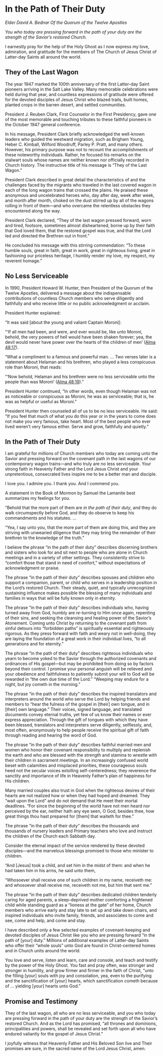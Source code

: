# In the Path of Their Duty

*Elder David A. Bednar Of the Quorum of the Twelve Apostles*

*You who today are pressing forward in the path of your duty are the strength of the Savior’s restored Church.*

<div class="body-block">

I earnestly pray for the help of the Holy Ghost as I now express my love, admiration, and gratitude for the members of The Church of Jesus Christ of Latter-day Saints all around the world.

<div class="section">

<div>

## They of the Last Wagon

</div>

The year 1947 marked the 100th anniversary of the first Latter-day Saint pioneers arriving in the Salt Lake Valley. Many memorable celebrations were held during that year, and countless expressions of gratitude were offered for the devoted disciples of Jesus Christ who blazed trails, built homes, planted crops in the barren desert, and settled communities.

President J. Reuben Clark, First Counselor in the First Presidency, gave one of the most memorable and touching tributes to these faithful pioneers in the October 1947 general conference.

In his message, President Clark briefly acknowledged the well-known leaders who guided the westward migration, such as Brigham Young, Heber C. Kimball, Wilford Woodruff, Parley P. Pratt, and many others. However, his primary purpose was not to recount the accomplishments of these noteworthy individuals. Rather, he focused his remarks on the stalwart souls whose names are neither known nor officially recorded in Church history. The instructive title of his message is “They of the Last Wagon.”

President Clark described in great detail the characteristics of and the challenges faced by the migrants who traveled in the last covered wagon in each of the long wagon trains that crossed the plains. He praised these anonymous and uncelebrated heroes who, day after day, week after week, and month after month, choked on the dust stirred up by all of the wagons rolling in front of them—and who overcame the relentless obstacles they encountered along the way.

President Clark declared, “They of the last wagon pressed forward, worn and tired, footsore, sometimes almost disheartened, borne up by their faith that God loved them, that the restored gospel was true, and that the Lord led and directed the Brethren out in front.”

He concluded his message with this stirring commendation: “To these humble souls, great in faith, great in work, great in righteous living, great in fashioning our priceless heritage, I humbly render my love, my respect, my reverent homage.”

</div>

<div class="section">

<div>

## No Less Serviceable

</div>

In 1990, President Howard W. Hunter, then President of the Quorum of the Twelve Apostles, delivered a message about the indispensable contributions of countless Church members who serve diligently and faithfully and who receive little or no public acknowledgment or acclaim.

President Hunter explained:

“It was said \[about the young and valiant Captain Moroni\]:

“‘If all men had been, and were, and ever would be, like unto Moroni, behold, the very powers of hell would have been shaken forever; yea, the devil would never have power over the hearts of the children of men’ (<a href="https://www.churchofjesuschrist.org/study/scriptures/bofm/alma/48.17?lang=eng#p17" class="scripture-ref">Alma 48:17</a>).

“What a compliment to a famous and powerful man. … Two verses later is a statement about Helaman and his brethren, who played a less conspicuous role than Moroni, that reads:

“‘Now behold, Helaman and his brethren were no less serviceable unto the people than was Moroni’ (<a href="https://www.churchofjesuschrist.org/study/scriptures/bofm/alma/48.19?lang=eng#p19" class="scripture-ref">Alma 48:19</a>).”

President Hunter continued, “In other words, even though Helaman was not as noticeable or conspicuous as Moroni, he was as serviceable; that is, he was as helpful or useful as Moroni.”

President Hunter then counseled all of us to be no less serviceable. He said: “If you feel that much of what you do this year or in the years to come does not make you very famous, take heart. Most of the best people who ever lived weren’t very famous either. Serve and grow, faithfully and quietly.”

</div>

<div class="section">

<div>

## In the Path of Their Duty

</div>

I am grateful for millions of Church members who today are coming unto the Savior and pressing forward on the covenant path in the last wagons of our contemporary wagon trains—and who truly are no less serviceable. Your strong faith in Heavenly Father and the Lord Jesus Christ and your unpretentious, consecrated lives inspire me to be a better man and disciple.

I love you. I admire you. I thank you. And I commend you.

A statement in the Book of Mormon by Samuel the Lamanite best summarizes my feelings for you.

“Behold that the more part of them are *in the path of their duty*, and they do walk circumspectly before God, and they do observe to keep his commandments and his statutes. …

“Yea, I say unto you, that the more part of them are doing this, and they are striving with unwearied diligence that they may bring the remainder of their brethren to the knowledge of the truth.”

I believe the phrase “in the path of their duty” describes discerning brothers and sisters who look for and sit next to people who are alone in Church meetings and in a variety of other settings. They consistently strive to “comfort those that stand in need of comfort,” without expectations of acknowledgment or praise.

The phrase “in the path of their duty” describes spouses and children who support a companion, parent, or child who serves in a leadership position in the Lord’s restored Church. Their steady, quiet, and typically unrecognized sustaining influence makes possible the blessing of many individuals and families in ways that will be fully known only in eternity.

The phrase “in the path of their duty” describes individuals who, having turned away from God, humbly are *re*-turning to Him once again, repenting of their sins, and seeking the cleansing and healing power of the Savior’s Atonement. Coming unto Christ by returning to the covenant path from sinful detours into “forbidden paths” is spiritually essential and righteously rigorous. As they press forward with faith and weary not in well-doing, they are laying the foundation of a great work in their individual lives, “to all generations and for eternity.”

The phrase “in the path of their duty” describes righteous individuals who yearn to become yoked to the Savior through the authorized covenants and ordinances of His gospel—but may be prohibited from doing so by factors beyond their control. I promise your personal anguish will be relieved and your obedience and faithfulness to patiently submit your will to God will be rewarded in “the own due time of the Lord.” “Weeping may endure for a night, but joy cometh in the morning.”

The phrase “in the path of their duty” describes the inspired translators and interpreters around the world who serve the Lord by helping friends and members to “hear the fulness of the gospel in \[their\] own tongue, and in \[their\] own language.” Their voices, signed language, and translated documents convey eternal truths, yet few of us know their names or ever express appreciation. Through the gift of tongues with which they have been blessed, translators and interpreters serve diligently, selflessly, and, most often, anonymously to help people receive the spiritual gift of faith through reading and hearing the word of God.

The phrase “in the path of their duty” describes faithful married men and women who honor their covenant responsibility to multiply and replenish the earth and who are blessed with the strength and stamina to wrestle with their children in sacrament meetings. In an increasingly confused world beset with calamities and misplaced priorities, these courageous souls heed not the secular voices extolling self-centeredness; they reverence the sanctity and importance of life in Heavenly Father’s plan of happiness for His children.

Many married couples also trust in God when the righteous desires of their hearts are not realized how or when they had hoped and dreamed. They “wait upon the Lord” and do not demand that He meet their mortal deadlines. “For since the beginning of the world have not men heard nor perceived by the ear, neither hath any eye seen, O God, besides thee, how great things thou hast prepared for \[them\] that waiteth for thee.”

The phrase “in the path of their duty” describes the thousands and thousands of nursery leaders and Primary teachers who love and instruct the children of the Church each Sabbath day.

Consider the eternal impact of the service rendered by these devoted disciples—and the marvelous blessings promised to those who minister to children.

“And \[Jesus\] took a child, and set him in the midst of them: and when he had taken him in his arms, he said unto them,

“Whosoever shall receive one of such children in my name, receiveth me: and whosoever shall receive me, receiveth not me, but him that sent me.”

The phrase “in the path of their duty” describes dedicated children tenderly caring for aged parents, a sleep-deprived mother comforting a frightened child while standing guard as a “lioness at the gate” of her home, Church members who arrive early and stay late to set up and take down chairs, and inspired individuals who invite family, friends, and associates to come and see, come and help, and come and stay.

I have described only a few selected examples of covenant-keeping and devoted disciples of Jesus Christ like you who are pressing forward “in the path of \[your\] duty.” Millions of additional examples of Latter-day Saints who offer their “whole souls” unto God are found in Christ-centered homes and in Church units around the world.

You love and serve, listen and learn, care and console, and teach and testify by the power of the Holy Ghost. You fast and pray often, wax stronger and stronger in humility, and grow firmer and firmer in the faith of Christ, “unto the filling \[your\] souls with joy and consolation, yea, even to the purifying and the sanctification of \[your\] hearts, which sanctification cometh because of … yielding \[your\] hearts unto God.”

</div>

<div class="section">

<div>

## Promise and Testimony

</div>

They of the last wagon, all who are no less serviceable, and you who today are pressing forward in the path of your duty are the strength of the Savior’s restored Church. And as the Lord has promised, “all thrones and dominions, principalities and powers, shall be revealed and set forth upon all who have endured valiantly for the gospel of Jesus Christ.”

I joyfully witness that Heavenly Father and His Beloved Son live and Their promises are sure, in the sacred name of the Lord Jesus Christ, amen.

</div>

</div>
